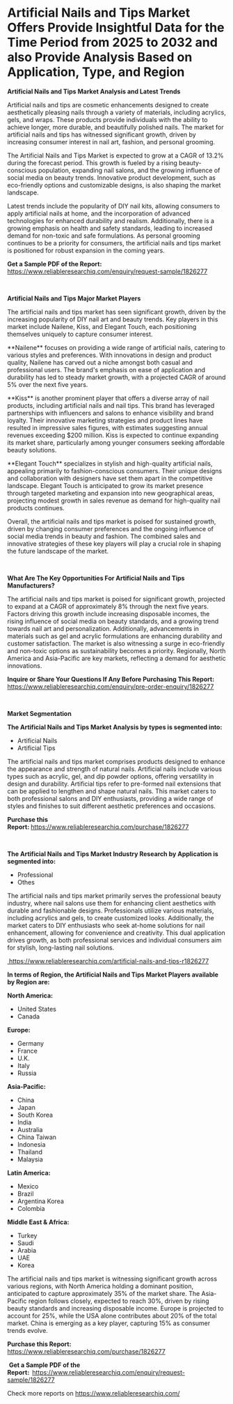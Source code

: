 <p><h1>Artificial Nails and Tips Market Offers Provide Insightful Data for the Time Period from 2025 to 2032 and also Provide Analysis Based on Application, Type, and Region</h1></p><p><strong>Artificial Nails and Tips Market Analysis and Latest Trends</strong></p>
<p><p>Artificial nails and tips are cosmetic enhancements designed to create aesthetically pleasing nails through a variety of materials, including acrylics, gels, and wraps. These products provide individuals with the ability to achieve longer, more durable, and beautifully polished nails. The market for artificial nails and tips has witnessed significant growth, driven by increasing consumer interest in nail art, fashion, and personal grooming.</p><p>The Artificial Nails and Tips Market is expected to grow at a CAGR of 13.2% during the forecast period. This growth is fueled by a rising beauty-conscious population, expanding nail salons, and the growing influence of social media on beauty trends. Innovative product development, such as eco-friendly options and customizable designs, is also shaping the market landscape.</p><p>Latest trends include the popularity of DIY nail kits, allowing consumers to apply artificial nails at home, and the incorporation of advanced technologies for enhanced durability and realism. Additionally, there is a growing emphasis on health and safety standards, leading to increased demand for non-toxic and safe formulations. As personal grooming continues to be a priority for consumers, the artificial nails and tips market is positioned for robust expansion in the coming years.</p></p>
<p><strong>Get a Sample PDF of the Report:&nbsp;</strong> <a href="https://www.reliableresearchiq.com/enquiry/request-sample/1826277?utm_campaign=1906&utm_medium=2&utm_source=Github&utm_content=ia&utm_term=09022025&utm_id=artificial-nails-and-tips">https://www.reliableresearchiq.com/enquiry/request-sample/1826277</a></p>
<p>&nbsp;</p>
<p><strong>Artificial Nails and Tips Major Market Players</strong></p>
<p><p>The artificial nails and tips market has seen significant growth, driven by the increasing popularity of DIY nail art and beauty trends. Key players in this market include Nailene, Kiss, and Elegant Touch, each positioning themselves uniquely to capture consumer interest.</p><p>**Nailene** focuses on providing a wide range of artificial nails, catering to various styles and preferences. With innovations in design and product quality, Nailene has carved out a niche amongst both casual and professional users. The brand's emphasis on ease of application and durability has led to steady market growth, with a projected CAGR of around 5% over the next five years.</p><p>**Kiss** is another prominent player that offers a diverse array of nail products, including artificial nails and nail tips. This brand has leveraged partnerships with influencers and salons to enhance visibility and brand loyalty. Their innovative marketing strategies and product lines have resulted in impressive sales figures, with estimates suggesting annual revenues exceeding $200 million. Kiss is expected to continue expanding its market share, particularly among younger consumers seeking affordable beauty solutions.</p><p>**Elegant Touch** specializes in stylish and high-quality artificial nails, appealing primarily to fashion-conscious consumers. Their unique designs and collaboration with designers have set them apart in the competitive landscape. Elegant Touch is anticipated to grow its market presence through targeted marketing and expansion into new geographical areas, projecting modest growth in sales revenue as demand for high-quality nail products continues.</p><p>Overall, the artificial nails and tips market is poised for sustained growth, driven by changing consumer preferences and the ongoing influence of social media trends in beauty and fashion. The combined sales and innovative strategies of these key players will play a crucial role in shaping the future landscape of the market.</p></p>
<p>&nbsp;</p>
<p><strong>What Are The Key Opportunities For Artificial Nails and Tips Manufacturers?</strong></p>
<p><p>The artificial nails and tips market is poised for significant growth, projected to expand at a CAGR of approximately 8% through the next five years. Factors driving this growth include increasing disposable incomes, the rising influence of social media on beauty standards, and a growing trend towards nail art and personalization. Additionally, advancements in materials such as gel and acrylic formulations are enhancing durability and customer satisfaction. The market is also witnessing a surge in eco-friendly and non-toxic options as sustainability becomes a priority. Regionally, North America and Asia-Pacific are key markets, reflecting a demand for aesthetic innovations.</p></p>
<p><strong>Inquire or Share Your Questions If Any Before Purchasing This Report:</strong> <a href="https://www.reliableresearchiq.com/enquiry/pre-order-enquiry/1826277?utm_campaign=1906&utm_medium=2&utm_source=Github&utm_content=ia&utm_term=09022025&utm_id=artificial-nails-and-tips">https://www.reliableresearchiq.com/enquiry/pre-order-enquiry/1826277</a></p>
<p>&nbsp;</p>
<p><strong>Market Segmentation</strong></p>
<p><strong>The Artificial Nails and Tips Market Analysis by types is segmented into:</strong></p>
<p><ul><li>Artificial Nails</li><li>Artificial Tips</li></ul></p>
<p><p>The artificial nails and tips market comprises products designed to enhance the appearance and strength of natural nails. Artificial nails include various types such as acrylic, gel, and dip powder options, offering versatility in design and durability. Artificial tips refer to pre-formed nail extensions that can be applied to lengthen and shape natural nails. This market caters to both professional salons and DIY enthusiasts, providing a wide range of styles and finishes to suit different aesthetic preferences and occasions.</p></p>
<p><strong>Purchase this Report:&nbsp;</strong><a href="https://www.reliableresearchiq.com/purchase/1826277?utm_campaign=1906&utm_medium=2&utm_source=Github&utm_content=ia&utm_term=09022025&utm_id=artificial-nails-and-tips">https://www.reliableresearchiq.com/purchase/1826277</a></p>
<p>&nbsp;</p>
<p><strong>The Artificial Nails and Tips Market Industry Research by Application is segmented into:</strong></p>
<p><ul><li>Professional</li><li>Othes</li></ul></p>
<p><p>The artificial nails and tips market primarily serves the professional beauty industry, where nail salons use them for enhancing client aesthetics with durable and fashionable designs. Professionals utilize various materials, including acrylics and gels, to create customized looks. Additionally, the market caters to DIY enthusiasts who seek at-home solutions for nail enhancement, allowing for convenience and creativity. This dual application drives growth, as both professional services and individual consumers aim for stylish, long-lasting nail solutions.</p></p>
<p><a href="https://www.reliableresearchiq.com/artificial-nails-and-tips-r1826277?utm_campaign=1906&utm_medium=2&utm_source=Github&utm_content=ia&utm_term=09022025&utm_id=artificial-nails-and-tips">&nbsp;https://www.reliableresearchiq.com/artificial-nails-and-tips-r1826277</a></p>
<p><strong>In terms of Region, the Artificial Nails and Tips Market Players available by Region are:</strong></p>
<p>
    <p> <strong> North America: </strong>
        <ul>
            <li>United States</li>
            <li>Canada</li>
        </ul>
        </p> 
    <p> <strong> Europe: </strong>
        <ul>
            <li>Germany</li>
            <li>France</li>
            <li>U.K.</li>
            <li>Italy</li>
            <li>Russia</li>
        </ul>
        </p> 
    <p> <strong> Asia-Pacific: </strong>
        <ul>
            <li>China</li>
            <li>Japan</li>
            <li>South Korea</li>
            <li>India</li>
            <li>Australia</li>
            <li>China Taiwan</li>
            <li>Indonesia</li>
            <li>Thailand</li>
            <li>Malaysia</li>
        </ul>
        </p> 
    <p> <strong> Latin America: </strong>
        <ul>
            <li>Mexico</li>
            <li>Brazil</li>
            <li>Argentina Korea</li>
            <li>Colombia</li>
        </ul>
        </p> 
    <p> <strong> Middle East & Africa: </strong>
        <ul>
            <li>Turkey</li>
            <li>Saudi</li>
            <li>Arabia</li>
            <li>UAE</li>
            <li>Korea</li>
        </ul>
    </p>
    </p>
<p><p>The artificial nails and tips market is witnessing significant growth across various regions, with North America holding a dominant position, anticipated to capture approximately 35% of the market share. The Asia-Pacific region follows closely, expected to reach 30%, driven by rising beauty standards and increasing disposable income. Europe is projected to account for 25%, while the USA alone contributes about 20% of the total market. China is emerging as a key player, capturing 15% as consumer trends evolve.</p></p>
<p><strong>Purchase this Report: </strong><a href="https://www.reliableresearchiq.com/purchase/1826277?utm_campaign=1906&utm_medium=2&utm_source=Github&utm_content=ia&utm_term=09022025&utm_id=artificial-nails-and-tips">https://www.reliableresearchiq.com/purchase/1826277</a></p>
<p>&nbsp;<strong>Get a Sample PDF of the Report:&nbsp;&nbsp;</strong><a href="https://www.reliableresearchiq.com/enquiry/request-sample/1826277?utm_campaign=1906&utm_medium=2&utm_source=Github&utm_content=ia&utm_term=09022025&utm_id=artificial-nails-and-tips">https://www.reliableresearchiq.com/enquiry/request-sample/1826277</a></p>
<p><strong></strong></p>
<p>Check more reports on <a href="https://www.reliableresearchiq.com/?utm_campaign=1906&utm_medium=2&utm_source=Github&utm_content=ia&utm_term=09022025&utm_id=artificial-nails-and-tips">https://www.reliableresearchiq.com/</a></p>